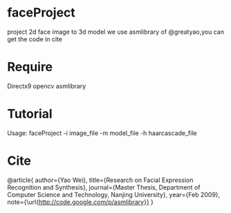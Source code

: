 # faceProject
project 2d face image to 3d model
we use asmlibrary of @greatyao,you can get the code in cite

Require
=======
Directx9
opencv
asmlibrary

Tutorial
========
Usage: faceProject -i image_file -m model_file -h haarcascade_file

Cite
====
@article{
    author={Yao Wei}, 
    title={Research on Facial Expression Recognition and Synthesis}, 
    journal={Master Thesis, Department of Computer Science and Technology, Nanjing University}, 
    year={Feb 2009}, 
    note={\url{http://code.google.com/p/asmlibrary}} 
} 
